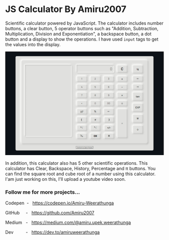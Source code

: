 # JS Calculator By Amiru2007

Scientific calculator powered by JavaScript. The calculator includes number buttons, a clear button, 5 operator buttons such as "Addition, Subtraction, Multiplication, Division and Exponentiation", a backspace button, a dot button and a display to show the operations. I have used `input` tags to get the values into the display.

![Final Result](final-result.png)

In addition, this calculator also has 5 other scientific operations. This calculator has Clear, Backspace, History, Percentage and π buttons. You can find the square root and cube root of a number using this calculator. I'am just working on this, I'll upload a youtube video soon.


### Follow me for more projects...

Codepen &nbsp;-&nbsp;&nbsp; https://codepen.io/Amiru-Weerathunga

GitHub &nbsp;&nbsp;&nbsp;&nbsp;-&nbsp;&nbsp; https://github.com/Amiru2007

Medium &nbsp;&nbsp;-&nbsp;&nbsp; https://medium.com/@amiru.upek.weerathunga

Dev &nbsp;&nbsp;&nbsp;&nbsp;&nbsp;&nbsp;&nbsp;&nbsp;&nbsp;-&nbsp;&nbsp; https://dev.to/amiruweerathunga
